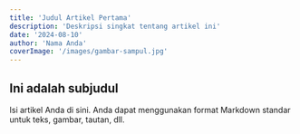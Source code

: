 ```yaml
---
title: 'Judul Artikel Pertama'
description: 'Deskripsi singkat tentang artikel ini'
date: '2024-08-10'
author: 'Nama Anda'
coverImage: '/images/gambar-sampul.jpg' 
---
```


## Ini adalah subjudul

Isi artikel Anda di sini. Anda dapat menggunakan format Markdown standar untuk teks, gambar, tautan, dll.
